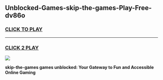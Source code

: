 
## Unblocked-Games-skip-the-games-Play-Free-dv86o
<h3>
<a href="https://premium76.site?title=skip-the-games&ref=21A">CLICK TO PLAY</a></h3>
<hr>

<h3>
<a href="https://premium76.site?title=skip-the-games&ref=21A">CLICK 2 PLAY</a>
  
</h3>

<a href="https://premium76.site?title=skip-the-games&ref=21A"><img src="https://clearcache.store/games.png"></a>


**skip-the-games games unblocked: Your Gateway to Fun and Accessible Online Gaming**
